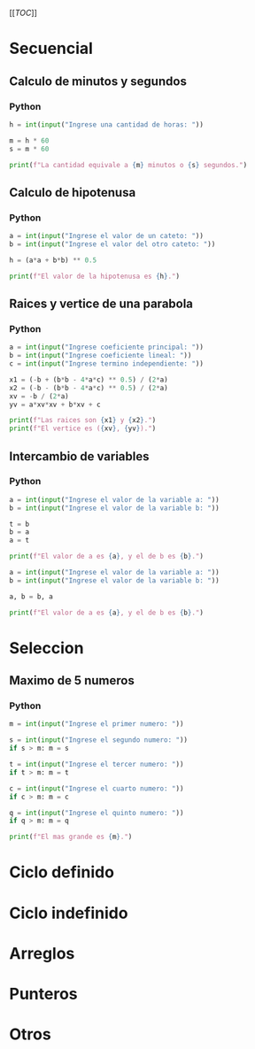 [[_TOC_]]

# Secuencial

## Calculo de minutos y segundos

### Python

```python
h = int(input("Ingrese una cantidad de horas: "))

m = h * 60
s = m * 60

print(f"La cantidad equivale a {m} minutos o {s} segundos.")
```

## Calculo de hipotenusa

### Python

```python
a = int(input("Ingrese el valor de un cateto: "))
b = int(input("Ingrese el valor del otro cateto: "))

h = (a*a + b*b) ** 0.5

print(f"El valor de la hipotenusa es {h}.")
```

## Raices y vertice de una parabola

### Python

```python
a = int(input("Ingrese coeficiente principal: "))
b = int(input("Ingrese coeficiente lineal: "))
c = int(input("Ingrese termino independiente: "))

x1 = (-b + (b*b - 4*a*c) ** 0.5) / (2*a)
x2 = (-b - (b*b - 4*a*c) ** 0.5) / (2*a)
xv = -b / (2*a)
yv = a*xv*xv + b*xv + c

print(f"Las raices son {x1} y {x2}.")
print(f"El vertice es ({xv}, {yv}).")
```

## Intercambio de variables

### Python

```python
a = int(input("Ingrese el valor de la variable a: "))
b = int(input("Ingrese el valor de la variable b: "))

t = b
b = a
a = t

print(f"El valor de a es {a}, y el de b es {b}.")
```

```python
a = int(input("Ingrese el valor de la variable a: "))
b = int(input("Ingrese el valor de la variable b: "))

a, b = b, a

print(f"El valor de a es {a}, y el de b es {b}.")
```

# Seleccion

## Maximo de 5 numeros

### Python

```python
m = int(input("Ingrese el primer numero: "))

s = int(input("Ingrese el segundo numero: "))
if s > m: m = s

t = int(input("Ingrese el tercer numero: "))
if t > m: m = t

c = int(input("Ingrese el cuarto numero: "))
if c > m: m = c

q = int(input("Ingrese el quinto numero: "))
if q > m: m = q

print(f"El mas grande es {m}.")
```

# Ciclo definido

# Ciclo indefinido

# Arreglos

# Punteros

# Otros
